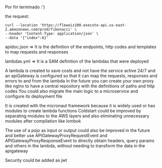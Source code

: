 Por fin terminado :')

the request:

    curl --location 'https://flewoiz100.execute-api.us-east-2.amazonaws.com/prod/fibonacci' \
    --header 'Content-Type: application/json' \
    --data '{"index":6}'


apidoc.json => It is the definition of the endpoints, http codes and templates to map requests and responses

lambdas.yml => It is a SAM definition of the lambdas that were deployed

A lambda is created to save costs and not have the service active 24/7 and an apiGateway is configured so that it can map the requests, responses and errors to and from the lambda
In the future you can create your own proxy like nginx to have a central repository with the definitions of paths and http codes
You could also migrate the main logic to a microservice and configure its deployment file

It is created with the micronaut framework because it is widely used or has modules to create lambda functions
Coldstart could be improved by separating modules to the AWS layers and also eliminating unnecessary modules after compilation like lombok

The use of a pojo as input or output could also be improved in the future and better use APIGatewayProxyRequestEvent and APIGatewayProxyResponseEvent
to directly obtain headers, query params and others in the lambda, without needing to transform the data in the apigateway

Security could be added as jwt
